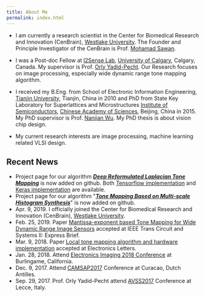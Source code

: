 ```yaml
---
title: About Me
permalink: index.html
---
```


- I am currently a research scientist in the Center for Biomedical Research and Innovation (CenBrain), [Westlake University](http://www.wias.org.cn/english-xh.html). The Founder and Principle Investigator of the CenBrain is Prof. [Mohamad Sawan](http://www.mohamadsawan.org/).

- I was a Post-doc Fellow at [I2Sense Lab](https://ucalgary.ca/i2sense/), [University of Calgary](https://www.ucalgary.ca/), Calgary, Canada. My supervisor is Prof. [Orly Yadid-Pecht](https://www.ucalgary.ca/i2sense/yadid_pecht_biography). Our Research focuses on image processing, especially wide dynamic range tone mapping algorithm.

- I received my B.Eng. from School of Electronic Information Engineering, [Tianjin University](http://www.tju.edu.cn/english/), Tianjin, China in 2010 and PhD from State Key Laboratory for Superlattices and Microstructures  [Institute of Semiconductors](http://english.semi.cas.cn/), [Chinese Academy of Sciences](http://english.cas.cn/), Beijing, China in 2015. My PhD supervisor is Prof. [Nanjian Wu](http://lab.semi.ac.cn/yanjiusheng/contents/1323/124591.html). My PhD thesis is about vision chip design. 

- My current research interests are image processing, machine learning related VLSI design. 

## Recent News

- Project page for our algorithm [***Deep Reformulated Laplacian Tone Mapping***](<https://github.com/linmc86/Deep-Reformulated-Laplacian-Tone-Mapping>) is now added on github. Both [Tensorflow implementation]() and [Keras implementation](<https://github.com/PinkLoveyi/Deep-Reformulated-Laplacian-Tone-Mapping-Keras>) are available.
- Project page for our algorithm "[***Tone Mapping Based on Multi-scale Histogram Synthesis***](<https://github.com/jieyang1987/Tone-Mapping-Based-on-Multi-scale-Histogram-Synthesis>)" is now added on github.
- Apr. 9, 2019. I officially joined the Center for Biomedical Research and Innovation (CenBrain), [Westlake University](http://www.wias.org.cn/english-xh.html).
- Feb. 25, 2019. Paper [Mantissa-exponent based Tone Mapping for Wide Dynamic Range Image Sensors](/research/hardware_tm.html) accepted at IEEE Trans Circuit and Systems II: Express Brief.
- Mar. 9, 2018. Paper [Local tone mapping algorithm and hardware implementation](https://jieyang1987.github.io/files/el2018.pdf) accepted at Electronics Letters.
- Jan. 28, 2018. Attend [Electronics Imaging 2018 Conference](http://www.imaging.org/site/IST/IST/Conferences/EI/EI_2018/Symposium_Overview.aspx) at Burlingame, California. 
- Dec. 9, 2017. Attend [CAMSAP2017](https://signalprocessingsociety.org/CAMSAP2017/) Conference at Curacao, Dutch Antilles. 
- Sep. 29, 2017. Prof. Orly Yadid-Pecht attend [AVSS2017](http://www.avss2017.org/) Conference at Lecce, Italy.
